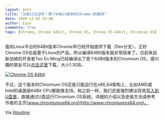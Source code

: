 ```yaml
---
layout: post
title: "32Bit已过时！首个64Bit版本的Chrome OS面世"
date: 2009-12-02 01:06
author: Eyon
comments: true
tags: [Chrome, Chrome 64bit, Chrome OS, Chrome OS 64bit, Chromium OS]
---
```

面向Linux平台的64Bit版本Chrome早已经开始提供下载（Dev分支），正好Chrome OS也是基于Linux的产品，所以编译64Bit版本就非常简单了。日前来自新加坡的开发者Teo En Ming已经编译出了首个64Bit版本的Chromium OS，感兴趣的朋友可以[点击这里](http://www.chromiumos64.org/files/chromiumos64-build-enming.teo-28nov2009-0610hrs-sgt.vmdk.zip)下载，大小1.3GB。

<a href="http://img.chromi.org/2009/12/chrom64-gr.jpg">![Chrome OS 64bit](http://img.chromi.org/2009/12/chrom64-gr-550x297.jpg "Chrome OS 64bit")</a>

不过，这个版本的Chromium OS还是只能运行在x86_64架构上，比如AMD或Intel的桌面级64Bit CPU都能够支持。和之前一样，我们还是强烈建议将其[写入到U盘里](http://www.chromi.org/archives/2148)，直接通过U盘运行Chromium OS系统。详细的介绍以及安装方法请参考作者的主页[www.chromiumos64.org](http://www.chromiumos64.org)。

Via [liliputing](http://www.liliputing.com/2009/11/enthusiast-makes-64-bit-build-of-google-chrome-os-available.html)
